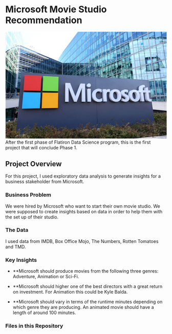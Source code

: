 # Microsoft Movie Studio Recommendation
![alt text](https://github.com/Julez89/dsc-phase-1-project-v2-4/blob/f280a1c0ee5afeaa3b647ca0be289f0cd6cb5952/pictures/Microsoft.png)
After the first phase of Flatiron Data Science program, this is the first project that will conclude Phase 1.


## Project Overview

For this project, I used exploratory data analysis to generate insights for a business stakeholder from Microsoft.

### Business Problem

We were hired by Microsoft who want to start their own movie studio. We were supposed to create insights based on data in order to help them with the set up of their studio.

### The Data

I used data from IMDB, Box Office Mojo, The Numbers, Rotten Tomatoes and TMD.


### Key Insights

* **Microsoft should produce movies from the following three genres: Adventure, Animation or Sci-Fi. 

* **Microsoft should higher one of the best directors with a great return on investment. For Animation this could be Kyle Balda.

* **Microsoft should vary in terms of the runtime minutes depending on which genre they are producing. An animated movie should have a length of around 100 minutes.

### Files in this Repository
